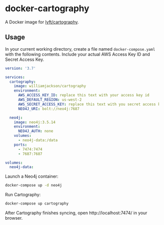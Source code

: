 # docker-cartography

A Docker image for [lyft/cartography](https://github.com/lyft/cartography).

## Usage

In your current working directory, create a file named `docker-compose.yaml` with the following contents. Include your
actual AWS Access Key ID and Secret Access Key.

```yaml
version: '3.7'

services:
  cartography:
    image: williamjackson/cartography
    environment:
      AWS_ACCESS_KEY_ID: replace this text with your access key id
      AWS_DEFAULT_REGION: us-west-2
      AWS_SECRET_ACCESS_KEY: replace this text with you secret access key
      NEO4J_URI: bolt://neo4j:7687

  neo4j:
    image: neo4j:3.5.14
    environment:
      NEO4J_AUTH: none
    volumes:
      - neo4j-data:/data
    ports:
      - 7474:7474
      - 7687:7687

volumes:
  neo4j-data:
```

Launch a Neo4j container:

```sh
docker-compose up -d neo4j
```

Run Cartography:

```sh
docker-compose up cartography
```

After Cartography finishes syncing, open http://localhost:7474/ in your browser.
